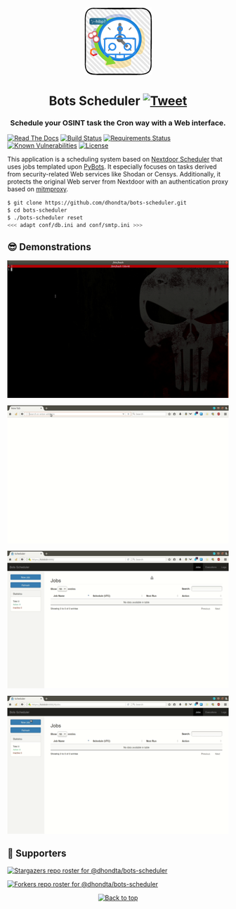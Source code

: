 <p align="center"><img src="https://github.com/dhondta/bots-scheduler/raw/master/docs/pages/img/logo.png"></p>
<h1 align="center">Bots Scheduler <a href="https://twitter.com/intent/tweet?text=Bots Scheduler%20-%20A%20Web%20interface%20for%20scheduling%20cron-style%20OSINT%20tasks%20relying%20on%20Web%20services%20like%20Shodan,%20Censys%20or%20HaveIBeenPwned.%0D%0Ahttps%3a%2f%2fgithub%2ecom%2fdhondta%2fbots-scheduler%0D%0A&hashtags=python,cybersecurity,bots,infosec,webserver,cron,osint,taskscheduler,shodan,censys,haveibeenpwned"><img src="https://img.shields.io/badge/Tweet--lightgrey?logo=twitter&style=social" alt="Tweet" height="20"/></a></h1>
<h3 align="center">Schedule your OSINT task the Cron way with a Web interface.</h3>

[![Read The Docs](https://readthedocs.org/projects/bots-scheduler/badge/?version=latest)](https://bots-scheduler.readthedocs.io/en/latest/?badge=latest)
[![Build Status](https://travis-ci.com/dhondta/bots-scheduler.svg?branch=master)](https://travis-ci.com/dhondta/bots-scheduler)
[![Requirements Status](https://requires.io/github/dhondta/bots-scheduler/requirements.svg?branch=master)](https://requires.io/github/dhondta/bots-scheduler/requirements/?branch=master)
[![Known Vulnerabilities](https://snyk.io/test/github/dhondta/bots-scheduler/badge.svg?targetFile=requirements.txt)](https://snyk.io/test/github/dhondta/bots-scheduler?targetFile=requirements.txt)
[![License](https://img.shields.io/badge/license-AGPL%20v3-lightgrey.svg)](https://github.com/dhondta/bots-scheduler/blob/master/LICENSE)

This application is a scheduling system based on [Nextdoor Scheduler](https://github.com/Nextdoor/ndscheduler/) that uses jobs templated upon [PyBots](https://github.com/dhondta/pybots/). It especially focuses on tasks derived from security-related Web services like Shodan or Censys. Additionally, it protects the original Web server from Nextdoor with an authentication proxy based on [mitmproxy](https://github.com/mitmproxy/mitmproxy/).

```sh
$ git clone https://github.com/dhondta/bots-scheduler.git
$ cd bots-scheduler
$ ./bots-scheduler reset
<<< adapt conf/db.ini and conf/smtp.ini >>>
```

## :sunglasses: Demonstrations

<p align="center"><img src="https://raw.githubusercontent.com/dhondta/bots-scheduler/master/docs/pages/demos/running-the-server.gif" alt="Running the server from the command line"></p>

<p align="center"><img src="https://raw.githubusercontent.com/dhondta/bots-scheduler/master/docs/pages/demos/auth-proxy.gif" alt="Authenticating with the reverse proxy"></p>

<p align="center"><img src="https://raw.githubusercontent.com/dhondta/bots-scheduler/master/docs/pages/demos/presentation.gif" alt="Browsing the WUI panels"></p>

<p align="center"><img src="https://raw.githubusercontent.com/dhondta/bots-scheduler/master/docs/pages/demos/adding-and-running-jobs.gif" alt="Adding and running a job, inspecting the report"></p>


## :clap:  Supporters

[![Stargazers repo roster for @dhondta/bots-scheduler](https://reporoster.com/stars/dark/dhondta/bots-scheduler)](https://github.com/dhondta/bots-scheduler/stargazers)

[![Forkers repo roster for @dhondta/bots-scheduler](https://reporoster.com/forks/dark/dhondta/bots-scheduler)](https://github.com/dhondta/bots-scheduler/network/members)

<p align="center"><a href="#"><img src="https://img.shields.io/badge/Back%20to%20top--lightgrey?style=social" alt="Back to top" height="20"/></a></p>
